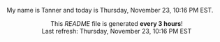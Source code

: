 My name is Tanner and today is Thursday, November 23, 10:16 PM EST.

<p align="center">This <i>README</i> file is generated <b>every 3 hours</b>!</br>Last refresh: Thursday, November 23, 10:16 PM EST<br /></p>
